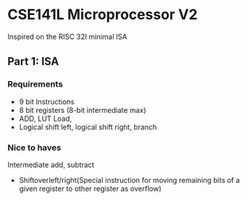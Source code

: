 # CSE141L Microprocessor V2
Inspired on the RISC 32I minimal ISA

## Part 1: ISA

### Requirements
* 9 bit Instructions
* 8 bit registers (8-bit intermediate max)
* ADD, LUT Load, 
* Logical shift left, logical shift right,
branch

### Nice to haves
Intermediate add, subtract
* Shiftoverleft/right(Special instruction for moving remaining bits of a given register to other register as overflow)

